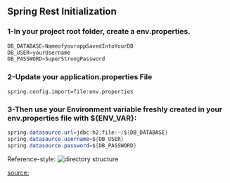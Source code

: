 
## Spring Rest Initialization

### 1-In your project root folder, create a env.properties.
```java
DB_DATABASE=NameofyourappSavedIntoYourDB
DB_USER=yourUsername
DB_PASSWORD=SuperStrongPassword
```

### 2-Update your application.properties File
`spring.config.import=file:env.properties`
	
### 3-Then use your Environment variable freshly created in your env.properties file with ${ENV_VAR}:

```java
spring.datasource.url=jdbc:h2:file:~/${DB_DATABASE}
spring.datasource.username=${DB_USER}
spring.datasource.password=${DB_PASSWORD}
```

Reference-style: 
![directory structure](https://www.dropbox.com/scl/fi/zvic8fy6x421ibjpyh5pp/spring_app_dir.png?rlkey=39wpyesziir4n5htii000qpsw&st=58slbtvr&rw=0)
	
[source:]( https://medium.com/@Marou_arnault/spring-boot-hide-your-credentials-fb1ca22ae911)
